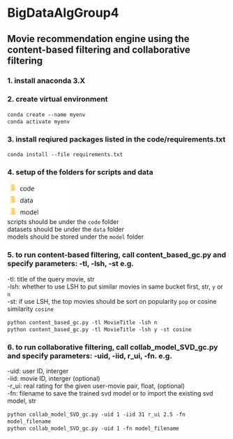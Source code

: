 # BigDataAlgGroup4
## Movie recommendation engine using the content-based filtering and collaborative filtering 
### 1. install anaconda 3.X 
### 2. create virtual environment   

```  
conda create --name myenv
conda activate myenv  
```  

### 3. install reqiured packages listed in the code/requirements.txt   

```  
conda install --file requirements.txt  
```  

### 4. setup of the folders for scripts and data  
![image](https://github.com/duyendoan/BigDataAlgGroup4/blob/main/files/folders_setup.png)  
scripts should be under the `code` folder  
datasets should be under the `data` folder  
models should be stored under the `model` folder

### 5. to run content-based filtering, call **content_based_gc.py** and specify parameters:   -tl, -lsh, -st e.g.    
-tl: title of the query movie, str  
-lsh: whether to use LSH to put similar movies in same bucket first, str, `y` or `n`   
-st: if use LSH, the top movies should be sort on popularity `pop` or cosine similarity `cosine`  
     
```  
python content_based_gc.py -tl MovieTitle -lsh n   
python content_based_gc.py -tl MovieTitle -lsh y -st cosine   
```  

### 6. to run collaborative filtering, call **collab_model_SVD_gc.py** and specify parameters: -uid, -iid, r_ui, -fn. e.g.   
-uid: user ID, interger    
-iid: movie ID, interger (optional)   
-r_ui: real rating for the given user-movie pair, float, (optional)  
-fn: filename to save the trained svd model or to import the existing svd model, str
```  
python collab_model_SVD_gc.py -uid 1 -iid 31 r_ui 2.5 -fn model_filename  
python collab_model_SVD_gc.py -uid 1 -fn model_filename  
```  

